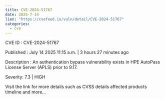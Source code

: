 ```yaml
---
title: CVE-2024-51767
date: 2025-7-14
lien: "https://cvefeed.io/vuln/detail/CVE-2024-51767"
categories:
  - cve
---
```


CVE ID : CVE-2024-51767

Published :  July 14
2025
11:15 a.m. | 3 hours
27 minutes ago

Description : An authentication bypass vulnerability exists in HPE AutoPass License Server (APLS) prior to 9.17.

Severity: 7.3 | HIGH

Visit the link for more details
such as CVSS details
affected products
timeline
and more...
